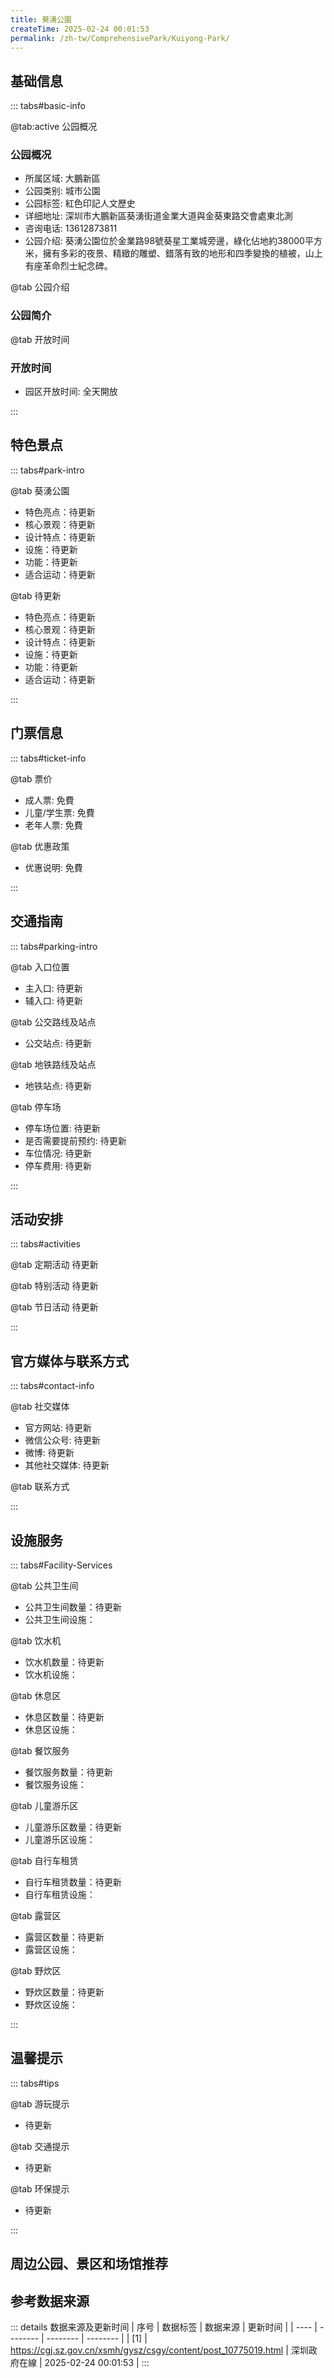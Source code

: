 ```yaml
---
title: 葵湧公園
createTime: 2025-02-24 00:01:53
permalink: /zh-tw/ComprehensivePark/Kuiyong-Park/
---
```



<script setup>
import ImageSwiper from '/.vuepress/theme/components/ImageSwiper.vue'
// 轮播图数据
const swiperItems = [
    {
                link: 'https://cgj.sz.gov.cn/img/4/4005/4005870/10775019.jpg',
                title: '葵湧公園',
                description: '',
                author: '深圳政府在線',
                date: '2025/02/25'
                },
  {
                link: 'https://cgj.sz.gov.cn/img/4/4005/4005870/10775019.jpg',
                title: '葵湧公園',
                description: '',
                author: '深圳政府在線',
                date: '2025/02/25'
                }
]
// 配置项
const swiperConfig = {
  height: 500,
  showInfo: true
}
</script>
<!-- 轮播图组件 -->
<ImageSwiper :items="swiperItems" :config="swiperConfig" />



## 基础信息

::: tabs#basic-info

@tab:active 公园概况
### 公园概况
- 所属区域: 大鵬新區
- 公园类别: 城市公園
- 公园标签: 紅色印記人文歷史
- 详细地址: 深圳市大鵬新區葵湧街道金業大道與金葵東路交會處東北測
- 咨询电话: 13612873811
- 公园介绍: 葵湧公園位於金業路98號葵星工業城旁邊，綠化佔地約38000平方米，擁有多彩的夜景、精緻的雕塑、錯落有致的地形和四季變換的植被，山上有座革命烈士紀念碑。

@tab 公园介绍
### 公园简介
@tab 开放时间
### 开放时间
- 园区开放时间: 全天開放

:::

## 特色景点

::: tabs#park-intro

@tab 葵湧公園
<ImageCard
image="https://cgj.sz.gov.cn/images/index20230710_1.png"
    title="葵湧公園"
    description="葵湧是東江縱隊的根據地、司令部所在地和北撤山東的起點。 2003年，葵湧辦事處在葵湧公園內重修了革命烈士紀念碑，碑高約9米，方柱體，碑頂塑高舉鋼槍的戰士，碑身正面書“革命烈士永垂不朽”，碑座正面刻有“碑記”，碑的背面為57位葵湧籍革命烈士和12名烈士在解放戰爭時期的英屬沙名烈士。"
    date=""
    author="深圳政府在線"
/>


- 特色亮点：待更新
- 核心景观：待更新
- 设计特点：待更新
- 设施：待更新
- 功能：待更新
- 适合运动：待更新

@tab 待更新
<ImageCard
image="https://cgj.sz.gov.cn/images/index20230710_1.png"
    title="葵湧公園"
    description="葵湧是東江縱隊的根據地、司令部所在地和北撤山東的起點。 2003年，葵湧辦事處在葵湧公園內重修了革命烈士紀念碑，碑高約9米，方柱體，碑頂塑高舉鋼槍的戰士，碑身正面書“革命烈士永垂不朽”，碑座正面刻有“碑記”，碑的背面為57位葵湧籍革命烈士和12名烈士在解放戰爭時期的英屬沙名烈士。"
    date=""
    author="深圳政府在線"
/>


- 特色亮点：待更新
- 核心景观：待更新
- 设计特点：待更新
- 设施：待更新
- 功能：待更新
- 适合运动：待更新

:::

## 门票信息

::: tabs#ticket-info

@tab 票价
- 成人票: 免費
- 儿童/学生票: 免費
- 老年人票: 免費

@tab 优惠政策
- 优惠说明: 免費

:::

## 交通指南

::: tabs#parking-intro

@tab 入口位置
- 主入口: 待更新
- 辅入口: 待更新

@tab 公交路线及站点
- 公交站点: 待更新

@tab 地铁路线及站点
- 地铁站点: 待更新

@tab 停车场
- 停车场位置: 待更新
- 是否需要提前预约: 待更新
- 车位情况: 待更新
- 停车费用: 待更新

:::

## 活动安排

::: tabs#activities

@tab 定期活动
待更新

@tab 特别活动
待更新

@tab 节日活动
待更新

:::

## 官方媒体与联系方式

::: tabs#contact-info

@tab 社交媒体
- 官方网站: 待更新
- 微信公众号: 待更新
- 微博: 待更新
- 其他社交媒体: 待更新

@tab 联系方式

:::

## 设施服务

::: tabs#Facility-Services

@tab 公共卫生间
- 公共卫生间数量：待更新
- 公共卫生间设施：

@tab 饮水机
- 饮水机数量：待更新
- 饮水机设施：

@tab 休息区
- 休息区数量：待更新
- 休息区设施：

@tab 餐饮服务
- 餐饮服务数量：待更新
- 餐饮服务设施：

@tab 儿童游乐区
- 儿童游乐区数量：待更新
- 儿童游乐区设施：

@tab 自行车租赁
- 自行车租赁数量：待更新
- 自行车租赁设施：

@tab 露营区
- 露营区数量：待更新
- 露营区设施：

@tab 野炊区
- 野炊区数量：待更新
- 野炊区设施：

:::

## 温馨提示

::: tabs#tips

@tab 游玩提示
- 待更新

@tab 交通提示
- 待更新

@tab 环保提示
- 待更新

:::

## 周边公园、景区和场馆推荐

<CardGrid>
  <ImageCard
        image="https://cgj.sz.gov.cn/img/4/4005/4005871/10775020.jpg"
        title="前海桂灣公園"
        description="前海桂灣公園位於前海合作區中央軸線，全長1.9公里，總面積約45公頃，中央水域約佔四分之一，綠地率約74%，是一個一河兩岸多層級綠地的城市帶狀公園。公園以桂灣河水系為設計靈感，以生境重現為目標，採用景觀都市主義設計手法，用幾何線形構築公園形態，在一片繁華中重建山、園、水格局，為市民提供一片野趣大雅的身心回歸之所，助力前"
        href="/zh-tw/ComprehensivePark/Qianhai-Guiwan-Park/"
        author="深圳政府在線"
        date="2025/01/02"
      />
      <ImageCard
        image="https://cgj.sz.gov.cn/img/4/4005/4005871/10775020.jpg"
        title="前海桂灣公園"
        description="前海桂灣公園位於前海合作區中央軸線，全長1.9公里，總面積約45公頃，中央水域約佔四分之一，綠地率約74%，是一個一河兩岸多層級綠地的城市帶狀公園。公園以桂灣河水系為設計靈感，以生境重現為目標，採用景觀都市主義設計手法，用幾何線形構築公園形態，在一片繁華中重建山、園、水格局，為市民提供一片野趣大雅的身心回歸之所，助力前"
        href="/zh-tw/ComprehensivePark/Qianhai-Guiwan-Park/"
        author="深圳政府在線"
        date="2025/01/02"
      />
    </CardGrid>


## 参考数据来源

::: details 数据来源及更新时间
| 序号 | 数据标签 | 数据来源 | 更新时间 |
| ---- | -------- | -------- | -------- |
| [1] | https://cgj.sz.gov.cn/xsmh/gysz/csgy/content/post_10775019.html | 深圳政府在線 | 2025-02-24 00:01:53 |
:::

